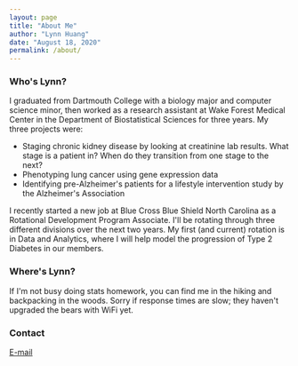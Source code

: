 ```yaml
---
layout: page
title: "About Me"
author: "Lynn Huang"
date: "August 18, 2020"
permalink: /about/
---
```


### Who's Lynn?
I graduated from Dartmouth College with a biology major and computer science minor, then worked as a research assistant at Wake Forest Medical Center in the Department of Biostatistical Sciences for three years. My three projects were:  
* Staging chronic kidney disease by looking at creatinine lab results. What stage is a patient in? When do they transition from one stage to the next?
* Phenotyping lung cancer using gene expression data
* Identifying pre-Alzheimer's patients for a lifestyle intervention study by the Alzheimer's Association

I recently started a new job at Blue Cross Blue Shield North Carolina as a Rotational Development Program Associate. I'll be rotating through three different divisions over the next two years. My first (and current) rotation is in Data and Analytics, where I will help model the progression of Type 2 Diabetes in our members.

### Where's Lynn?  
If I'm not busy doing stats homework, you can find me in the hiking and backpacking in the woods. Sorry if response times are slow; they haven't upgraded the bears with WiFi yet.

### Contact  
[E-mail](mailto:lynnshuang94@gmail.com)
